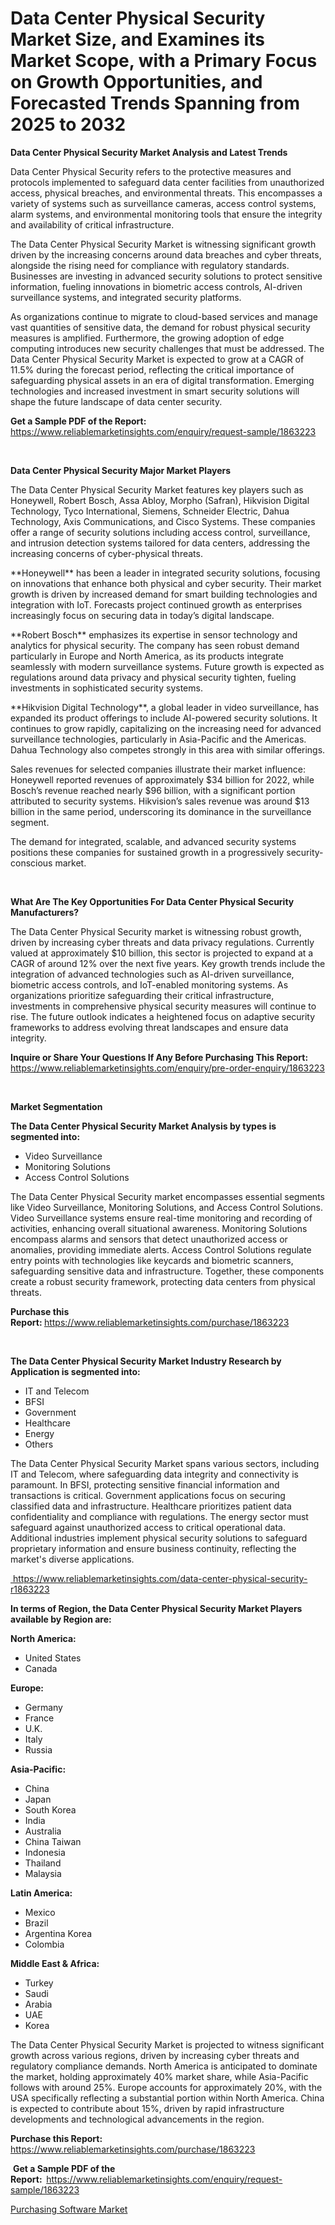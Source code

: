 <p><h1>Data Center Physical Security Market Size, and Examines its Market Scope, with a Primary Focus on Growth Opportunities, and Forecasted Trends Spanning from 2025 to 2032</h1></p><p><strong>Data Center Physical Security Market Analysis and Latest Trends</strong></p>
<p><p>Data Center Physical Security refers to the protective measures and protocols implemented to safeguard data center facilities from unauthorized access, physical breaches, and environmental threats. This encompasses a variety of systems such as surveillance cameras, access control systems, alarm systems, and environmental monitoring tools that ensure the integrity and availability of critical infrastructure.</p><p>The Data Center Physical Security Market is witnessing significant growth driven by the increasing concerns around data breaches and cyber threats, alongside the rising need for compliance with regulatory standards. Businesses are investing in advanced security solutions to protect sensitive information, fueling innovations in biometric access controls, AI-driven surveillance systems, and integrated security platforms.</p><p>As organizations continue to migrate to cloud-based services and manage vast quantities of sensitive data, the demand for robust physical security measures is amplified. Furthermore, the growing adoption of edge computing introduces new security challenges that must be addressed. The Data Center Physical Security Market is expected to grow at a CAGR of 11.5% during the forecast period, reflecting the critical importance of safeguarding physical assets in an era of digital transformation. Emerging technologies and increased investment in smart security solutions will shape the future landscape of data center security.</p></p>
<p><strong>Get a Sample PDF of the Report:&nbsp;</strong> <a href="https://www.reliablemarketinsights.com/enquiry/request-sample/1863223?utm_campaign=2002&utm_medium=2&utm_source=Github&utm_content=ia&utm_term=10032025&utm_id=data-center-physical-security">https://www.reliablemarketinsights.com/enquiry/request-sample/1863223</a></p>
<p>&nbsp;</p>
<p><strong>Data Center Physical Security Major Market Players</strong></p>
<p><p>The Data Center Physical Security Market features key players such as Honeywell, Robert Bosch, Assa Abloy, Morpho (Safran), Hikvision Digital Technology, Tyco International, Siemens, Schneider Electric, Dahua Technology, Axis Communications, and Cisco Systems. These companies offer a range of security solutions including access control, surveillance, and intrusion detection systems tailored for data centers, addressing the increasing concerns of cyber-physical threats.</p><p>**Honeywell** has been a leader in integrated security solutions, focusing on innovations that enhance both physical and cyber security. Their market growth is driven by increased demand for smart building technologies and integration with IoT. Forecasts project continued growth as enterprises increasingly focus on securing data in today’s digital landscape.</p><p>**Robert Bosch** emphasizes its expertise in sensor technology and analytics for physical security. The company has seen robust demand particularly in Europe and North America, as its products integrate seamlessly with modern surveillance systems. Future growth is expected as regulations around data privacy and physical security tighten, fueling investments in sophisticated security systems.</p><p>**Hikvision Digital Technology**, a global leader in video surveillance, has expanded its product offerings to include AI-powered security solutions. It continues to grow rapidly, capitalizing on the increasing need for advanced surveillance technologies, particularly in Asia-Pacific and the Americas. Dahua Technology also competes strongly in this area with similar offerings.</p><p>Sales revenues for selected companies illustrate their market influence: Honeywell reported revenues of approximately $34 billion for 2022, while Bosch’s revenue reached nearly $96 billion, with a significant portion attributed to security systems. Hikvision’s sales revenue was around $13 billion in the same period, underscoring its dominance in the surveillance segment.</p><p>The demand for integrated, scalable, and advanced security systems positions these companies for sustained growth in a progressively security-conscious market.</p></p>
<p>&nbsp;</p>
<p><strong>What Are The Key Opportunities For Data Center Physical Security Manufacturers?</strong></p>
<p><p>The Data Center Physical Security market is witnessing robust growth, driven by increasing cyber threats and data privacy regulations. Currently valued at approximately $10 billion, this sector is projected to expand at a CAGR of around 12% over the next five years. Key growth trends include the integration of advanced technologies such as AI-driven surveillance, biometric access controls, and IoT-enabled monitoring systems. As organizations prioritize safeguarding their critical infrastructure, investments in comprehensive physical security measures will continue to rise. The future outlook indicates a heightened focus on adaptive security frameworks to address evolving threat landscapes and ensure data integrity.</p></p>
<p><strong>Inquire or Share Your Questions If Any Before Purchasing This Report:</strong> <a href="https://www.reliablemarketinsights.com/enquiry/pre-order-enquiry/1863223?utm_campaign=2002&utm_medium=2&utm_source=Github&utm_content=ia&utm_term=10032025&utm_id=data-center-physical-security">https://www.reliablemarketinsights.com/enquiry/pre-order-enquiry/1863223</a></p>
<p>&nbsp;</p>
<p><strong>Market Segmentation</strong></p>
<p><strong>The Data Center Physical Security Market Analysis by types is segmented into:</strong></p>
<p><ul><li>Video Surveillance</li><li>Monitoring Solutions</li><li>Access Control Solutions</li></ul></p>
<p><p>The Data Center Physical Security market encompasses essential segments like Video Surveillance, Monitoring Solutions, and Access Control Solutions. Video Surveillance systems ensure real-time monitoring and recording of activities, enhancing overall situational awareness. Monitoring Solutions encompass alarms and sensors that detect unauthorized access or anomalies, providing immediate alerts. Access Control Solutions regulate entry points with technologies like keycards and biometric scanners, safeguarding sensitive data and infrastructure. Together, these components create a robust security framework, protecting data centers from physical threats.</p></p>
<p><strong>Purchase this Report:&nbsp;</strong><a href="https://www.reliablemarketinsights.com/purchase/1863223?utm_campaign=2002&utm_medium=2&utm_source=Github&utm_content=ia&utm_term=10032025&utm_id=data-center-physical-security">https://www.reliablemarketinsights.com/purchase/1863223</a></p>
<p>&nbsp;</p>
<p><strong>The Data Center Physical Security Market Industry Research by Application is segmented into:</strong></p>
<p><ul><li>IT and Telecom</li><li>BFSI</li><li>Government</li><li>Healthcare</li><li>Energy</li><li>Others</li></ul></p>
<p><p>The Data Center Physical Security Market spans various sectors, including IT and Telecom, where safeguarding data integrity and connectivity is paramount. In BFSI, protecting sensitive financial information and transactions is critical. Government applications focus on securing classified data and infrastructure. Healthcare prioritizes patient data confidentiality and compliance with regulations. The energy sector must safeguard against unauthorized access to critical operational data. Additional industries implement physical security solutions to safeguard proprietary information and ensure business continuity, reflecting the market's diverse applications.</p></p>
<p><a href="https://www.reliablemarketinsights.com/data-center-physical-security-r1863223?utm_campaign=2002&utm_medium=2&utm_source=Github&utm_content=ia&utm_term=10032025&utm_id=data-center-physical-security">&nbsp;https://www.reliablemarketinsights.com/data-center-physical-security-r1863223</a></p>
<p><strong>In terms of Region, the Data Center Physical Security Market Players available by Region are:</strong></p>
<p>
    <p> <strong> North America: </strong>
        <ul>
            <li>United States</li>
            <li>Canada</li>
        </ul>
        </p> 
    <p> <strong> Europe: </strong>
        <ul>
            <li>Germany</li>
            <li>France</li>
            <li>U.K.</li>
            <li>Italy</li>
            <li>Russia</li>
        </ul>
        </p> 
    <p> <strong> Asia-Pacific: </strong>
        <ul>
            <li>China</li>
            <li>Japan</li>
            <li>South Korea</li>
            <li>India</li>
            <li>Australia</li>
            <li>China Taiwan</li>
            <li>Indonesia</li>
            <li>Thailand</li>
            <li>Malaysia</li>
        </ul>
        </p> 
    <p> <strong> Latin America: </strong>
        <ul>
            <li>Mexico</li>
            <li>Brazil</li>
            <li>Argentina Korea</li>
            <li>Colombia</li>
        </ul>
        </p> 
    <p> <strong> Middle East & Africa: </strong>
        <ul>
            <li>Turkey</li>
            <li>Saudi</li>
            <li>Arabia</li>
            <li>UAE</li>
            <li>Korea</li>
        </ul>
    </p>
    </p>
<p><p>The Data Center Physical Security Market is projected to witness significant growth across various regions, driven by increasing cyber threats and regulatory compliance demands. North America is anticipated to dominate the market, holding approximately 40% market share, while Asia-Pacific follows with around 25%. Europe accounts for approximately 20%, with the USA specifically reflecting a substantial portion within North America. China is expected to contribute about 15%, driven by rapid infrastructure developments and technological advancements in the region.</p></p>
<p><strong>Purchase this Report: </strong><a href="https://www.reliablemarketinsights.com/purchase/1863223?utm_campaign=2002&utm_medium=2&utm_source=Github&utm_content=ia&utm_term=10032025&utm_id=data-center-physical-security">https://www.reliablemarketinsights.com/purchase/1863223</a></p>
<p>&nbsp;<strong>Get a Sample PDF of the Report:&nbsp;&nbsp;</strong><a href="https://www.reliablemarketinsights.com/enquiry/request-sample/1863223?utm_campaign=2002&utm_medium=2&utm_source=Github&utm_content=ia&utm_term=10032025&utm_id=data-center-physical-security">https://www.reliablemarketinsights.com/enquiry/request-sample/1863223</a></p>
<p><strong></strong></p>
<p><p><a href="https://github.com/nathandecarvalho/Market-Research-Report-List-6/blob/main/purchasing-software-market.md?utm_campaign=2002&utm_medium=2&utm_source=Github&utm_content=ia&utm_term=10032025&utm_id=data-center-physical-security">Purchasing Software Market</a></p></p>